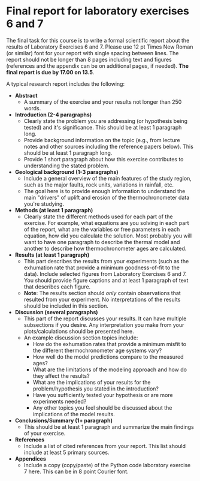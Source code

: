# Final report for laboratory exercises 6 and 7
The final task for this course is to write a formal scientific report about the results of Laboratory Exercises 6 and 7.
Please use 12 pt Times New Roman (or similar) font for your report with single spacing between lines.
The report should not be longer than 8 pages including text and figures (references and the appendix can be on additional pages, if needed).
**The final report is due by 17.00 on 13.5**.

A typical research report includes the following:

- **Abstract**
  - A summary of the exercise and your results not longer than 250 words.
- **Introduction (2-4 paragraphs)**
  - Clearly state the problem you are addressing (or hypothesis being tested) and it's significance.
  This should be at least 1 paragraph long.
  - Provide background information on the topic (e.g., from lecture notes and other sources including the reference papers below).
  This should be at least 1 paragraph long.
  - Provide 1 short paragraph about how this exercise contributes to understanding the stated problem.
- **Geological background (1-3 paragraphs)**
  - Include a general overview of the main features of the study region, such as the major faults, rock units, variations in rainfall, etc.
  - The goal here is to provide enough information to understand the main "drivers" of uplift and erosion of the thermochronometer data you're studying.
- **Methods (at least 1 paragraph)**
  - Clearly state the different methods used for each part of the exercise.
  For example, what equations are you solving in each part of the report, what are the variables or free parameters in each equation, how did you calculate the solution.
  Most probably you will want to have one paragraph to describe the thermal model and another to describe how thermochronometer ages are calculated.
- **Results (at least 1 paragraph)**
  - This part describes the results from your experiments (such as the exhumation rate that provide a minimum goodness-of-fit to the data).
  Include selected figures from Laboratory Exercises 6 and 7.
  You should provide figure captions and at least 1 paragraph of text that describes each figure.
  - **Note**: The results section should *only* contain observations that resulted from your experiment.
  No interpretations of the results should be included in this section.
- **Discussion (several paragraphs)**
  - This part of the report discusses your results.
  It can have multiple subsections if you desire.
  Any interpretation you make from your plots/calculations should be presented here.
  - An example discussion section topics include:
    - How do the exhumation rates that provide a minimum misfit to the different thermochronometer age systems vary?
    - How well do the model predictions compare to the measured ages?
    - What are the limitations of the modeling approach and how do they affect the results?
    - What are the implications of your results for the problem/hypothesis you stated in the introduction?
    - Have you sufficiently tested your hypothesis or are more experiments needed?
    - Any other topics you feel should be discussed about the implications of the model results.
- **Conclusions/Summary (1+ paragraph)**
  - This should be at least 1 paragraph and summarize the main findings of your exercise.
- **References**
  - Include a list of cited references from your report.
  This list should include at least 5 primary sources.
- **Appendices**
  - Include a copy (copy/paste) of the Python code laboratory exercise 7 here.
  This can be in 8 point Courier font.
